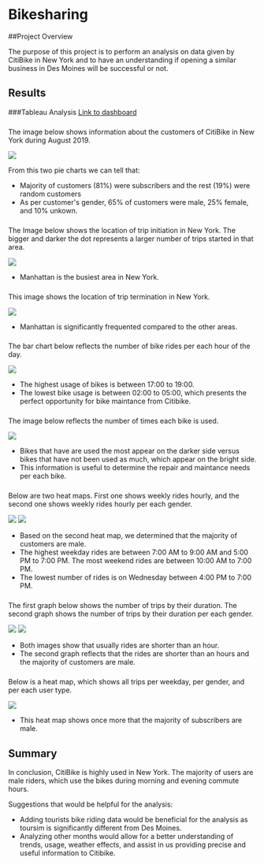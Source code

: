 # Bikesharing

##Project Overview

The purpose of this project is to perform an analysis on data given by CitiBike in New York and to have an understanding if opening a similar business in Des Moines will be successful or not.

## Results

###Tableau Analysis
[Link to dashboard](https://public.tableau.com/app/profile/eno4254/viz/NYC_Citibike_Challenge_16518881690620/Story1)

###

The image below shows information about the customers of CitiBike in New York during August 2019.

![](https://github.com/EnoVaqari/bikesharing/blob/main/Images/Customers.png)

From this two pie charts we can tell that:
* Majority of customers (81%) were subscribers and the rest (19%) were random customers
* As per customer's gender, 65% of customers were male, 25% female, and 10% unkown.

###

The Image below shows the location of trip initiation in New York. The bigger and darker the dot represents a larger number of trips started in that area.

![](https://github.com/EnoVaqari/bikesharing/blob/main/Images/StartingLocations.png)


* Manhattan is the busiest area in New York.

###

This image shows the location of trip termination in New York.

![](https://github.com/EnoVaqari/bikesharing/blob/main/Images/endingLocations.png)

* Manhattan is significantly frequented compared to the other areas.

###

The bar chart below reflects the number of bike rides per each hour of the day.

![](https://github.com/EnoVaqari/bikesharing/blob/main/Images/AugustPeakHours.png)

* The highest usage of bikes is between 17:00 to 19:00.
* The lowest bike usage is between 02:00 to 05:00, which presents the perfect opportunity for bike maintance from Citibike.

###

The image below reflects the number of times each bike is used.

![](https://github.com/EnoVaqari/bikesharing/blob/main/Images/BikeUsage.png)

* Bikes that have are used the most appear on the darker side versus bikes that have not been used as much, which appear on the bright side.
* This information is useful to determine the repair and maintance needs per each bike.

###
Below are two heat maps. First one shows weekly rides hourly, and the second one shows weekly rides hourly per each gender.

![](https://github.com/EnoVaqari/bikesharing/blob/main/Images/TripHourWeekly.png)
![](https://github.com/EnoVaqari/bikesharing/blob/main/Images/tripsperHourWeeklyGender.png)

* Based on the second heat map, we determined that the majority of customers are male.
* The highest weekday rides are between 7:00 AM to 9:00 AM and 5:00 PM to 7:00 PM. The most weekend rides are between 10:00 AM to 7:00 PM.
* The lowest number of rides is on Wednesday between 4:00 PM to 7:00 PM.


###

The first graph below shows the number of trips by their duration. The second graph shows the number of trips by their duration per each gender.

![](https://github.com/EnoVaqari/bikesharing/blob/main/Images/TripDurationbyUsage.png)
![](https://github.com/EnoVaqari/bikesharing/blob/main/Images/TripDurationByGender.png)

* Both images show that usually rides are shorter than an hour.
* The second graph reflects that the rides are shorter than an hours and the majority of customers are male.

###

Below is a heat map, which shows all trips per weekday, per gender, and per each user type.

![](https://github.com/EnoVaqari/bikesharing/blob/main/Images/userTypeTripperhourWeekdayGender.png)


* This heat map shows once more that the majority of subscribers are male.

## Summary

In conclusion, CitiBike is highly used in New York. The majority of users are male riders, which use the bikes during morning and evening commute hours.

Suggestions that would be helpful for the analysis:

* Adding tourists bike riding data would be beneficial for the analysis as toursim is significantly different from Des Moines.
* Analyzing other months would allow for a better understanding of trends, usage, weather effects, and assist in us providing precise and useful information to Citibike.
